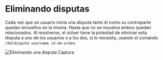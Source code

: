 # Eliminando disputas

Cada vez que un usuario inicia una disputa tanto él como su contraparte quedan envueltos en la misma. Hasta que no se resuelva ambos quedan relacionados. Al resolverse, el solver tiene la potestad de eliminar esta disputa a uno de los usuarios o a los dos, si lo necesita, usando el comando 
`/deldispute username id-de-orden`.

![Eliminando una disputa Captura](./assets/images/deldispute-pendiente.png)